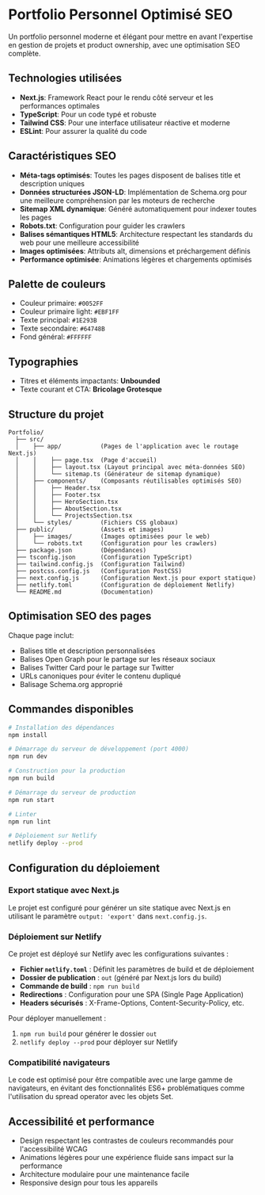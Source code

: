 # Portfolio Personnel Optimisé SEO

Un portfolio personnel moderne et élégant pour mettre en avant l'expertise en gestion de projets et product ownership, avec une optimisation SEO complète.

## Technologies utilisées

- **Next.js**: Framework React pour le rendu côté serveur et les performances optimales
- **TypeScript**: Pour un code typé et robuste
- **Tailwind CSS**: Pour une interface utilisateur réactive et moderne
- **ESLint**: Pour assurer la qualité du code

## Caractéristiques SEO

- **Méta-tags optimisés**: Toutes les pages disposent de balises title et description uniques
- **Données structurées JSON-LD**: Implémentation de Schema.org pour une meilleure compréhension par les moteurs de recherche
- **Sitemap XML dynamique**: Généré automatiquement pour indexer toutes les pages
- **Robots.txt**: Configuration pour guider les crawlers
- **Balises sémantiques HTML5**: Architecture respectant les standards du web pour une meilleure accessibilité
- **Images optimisées**: Attributs alt, dimensions et préchargement définis
- **Performance optimisée**: Animations légères et chargements optimisés

## Palette de couleurs

- Couleur primaire: `#0052FF`
- Couleur primaire light: `#EBF1FF`
- Texte principal: `#1E293B`
- Texte secondaire: `#64748B`
- Fond général: `#FFFFFF`

## Typographies

- Titres et éléments impactants: **Unbounded**
- Texte courant et CTA: **Bricolage Grotesque**

## Structure du projet

```
Portfolio/
  ├── src/
  │    ├── app/           (Pages de l'application avec le routage Next.js)
  │    │    ├── page.tsx  (Page d'accueil)
  │    │    ├── layout.tsx (Layout principal avec méta-données SEO)
  │    │    └── sitemap.ts (Générateur de sitemap dynamique)
  │    ├── components/    (Composants réutilisables optimisés SEO)
  │    │    ├── Header.tsx
  │    │    ├── Footer.tsx
  │    │    ├── HeroSection.tsx
  │    │    ├── AboutSection.tsx
  │    │    └── ProjectsSection.tsx
  │    └── styles/        (Fichiers CSS globaux)
  ├── public/             (Assets et images)
  │    ├── images/        (Images optimisées pour le web)
  │    └── robots.txt     (Configuration pour les crawlers)
  ├── package.json        (Dépendances)
  ├── tsconfig.json       (Configuration TypeScript)
  ├── tailwind.config.js  (Configuration Tailwind)
  ├── postcss.config.js   (Configuration PostCSS)
  ├── next.config.js      (Configuration Next.js pour export statique)
  ├── netlify.toml        (Configuration de déploiement Netlify)
  └── README.md           (Documentation)
```

## Optimisation SEO des pages

Chaque page inclut:
- Balises title et description personnalisées
- Balises Open Graph pour le partage sur les réseaux sociaux
- Balises Twitter Card pour le partage sur Twitter
- URLs canoniques pour éviter le contenu dupliqué
- Balisage Schema.org approprié

## Commandes disponibles

```bash
# Installation des dépendances
npm install

# Démarrage du serveur de développement (port 4000)
npm run dev

# Construction pour la production
npm run build

# Démarrage du serveur de production
npm run start

# Linter
npm run lint

# Déploiement sur Netlify
netlify deploy --prod
```

## Configuration du déploiement

### Export statique avec Next.js

Le projet est configuré pour générer un site statique avec Next.js en utilisant le paramètre `output: 'export'` dans `next.config.js`.

### Déploiement sur Netlify

Ce projet est déployé sur Netlify avec les configurations suivantes :

- **Fichier `netlify.toml`** : Définit les paramètres de build et de déploiement
- **Dossier de publication** : `out` (généré par Next.js lors du build)
- **Commande de build** : `npm run build`
- **Redirections** : Configuration pour une SPA (Single Page Application)
- **Headers sécurisés** : X-Frame-Options, Content-Security-Policy, etc.

Pour déployer manuellement :
1. `npm run build` pour générer le dossier `out`
2. `netlify deploy --prod` pour déployer sur Netlify

### Compatibilité navigateurs

Le code est optimisé pour être compatible avec une large gamme de navigateurs, en évitant des fonctionnalités ES6+ problématiques comme l'utilisation du spread operator avec les objets Set.

## Accessibilité et performance

- Design respectant les contrastes de couleurs recommandés pour l'accessibilité WCAG
- Animations légères pour une expérience fluide sans impact sur la performance
- Architecture modulaire pour une maintenance facile
- Responsive design pour tous les appareils
